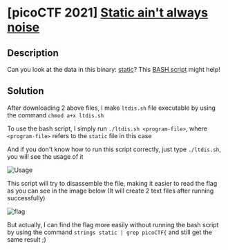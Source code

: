 # [picoCTF 2021] [Static ain't always noise](https://play.picoctf.org/practice/challenge/163)

## Description

Can you look at the data in this binary: [static](https://mercury.picoctf.net/static/66932732825076cad4ba43e463dae82f/static)? This [BASH script](https://mercury.picoctf.net/static/66932732825076cad4ba43e463dae82f/ltdis.sh) might help!

## Solution

After downloading 2 above files, I make `ltdis.sh` file executable by using the command `chmod a+x ltdis.sh`

To use the bash script, I simply run `./ltdis.sh <program-file>`, where `<program-file>` refers to the `static` file in this case

And if you don't know how to run this script correctly, just type `./ltdis.sh`, you will see the usage of it

![Usage](https://i.imgur.com/y5EvsY7.png)

This script will try to disassemble the file, making it easier to read the flag as you can see in the image below (It will create 2 text files after running successfully)

![flag](https://i.imgur.com/O4ArG2L.png)

But actually, I can find the flag more easily without running the bash script by using the command `strings static | grep picoCTF{` and still get the same result ;)
